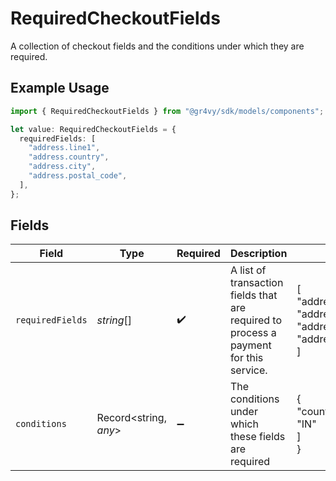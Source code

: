 # RequiredCheckoutFields

A collection of checkout fields and the conditions under which they are required.

## Example Usage

```typescript
import { RequiredCheckoutFields } from "@gr4vy/sdk/models/components";

let value: RequiredCheckoutFields = {
  requiredFields: [
    "address.line1",
    "address.country",
    "address.city",
    "address.postal_code",
  ],
};
```

## Fields

| Field                                                                                 | Type                                                                                  | Required                                                                              | Description                                                                           | Example                                                                               |
| ------------------------------------------------------------------------------------- | ------------------------------------------------------------------------------------- | ------------------------------------------------------------------------------------- | ------------------------------------------------------------------------------------- | ------------------------------------------------------------------------------------- |
| `requiredFields`                                                                      | *string*[]                                                                            | :heavy_check_mark:                                                                    | A list of transaction fields that are required to process a payment for this service. | [<br/>"address.line1",<br/>"address.country",<br/>"address.city",<br/>"address.postal_code"<br/>] |
| `conditions`                                                                          | Record<string, *any*>                                                                 | :heavy_minus_sign:                                                                    | The conditions under which these fields are required                                  | {<br/>"country": [<br/>"IN"<br/>]<br/>}                                               |